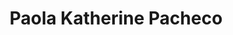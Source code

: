 ---
layout: post
title: Paola Katherine Pacheco
img: /img/ladies/paola.jpg
redirect: https://about.me/pkcpweb
---